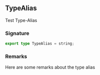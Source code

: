 ## TypeAlias

Test Type-Alias

<h3 id="typealias-signature">Signature</h3>

```typescript
export type TypeAlias = string;
```

<h3 id="typealias-remarks">Remarks</h3>

Here are some remarks about the type alias
